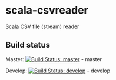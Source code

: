 # scala-csvreader
Scala CSV file (stream) reader

## Build status

Master: [![Build Status: master](https://travis-ci.org/ysden123/scala-csvreader.svg?branch=master)](https://travis-ci.org/ysden123/scala-csvreader) - master

Develop: [![Build Status: develop](https://travis-ci.org/ysden123/scala-csvreader.svg?branch=develop)](https://travis-ci.org/ysden123/scala-csvreader) - develop